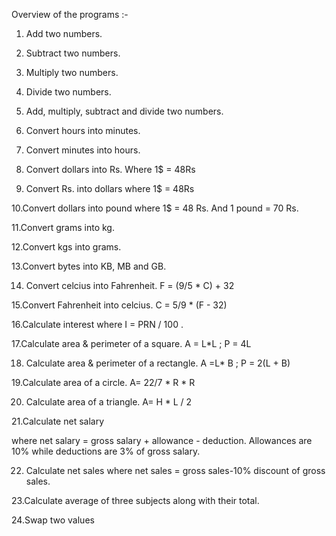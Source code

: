 Overview of the programs :-

1. Add two numbers.

2. Subtract two numbers.

3. Multiply two numbers.

4. Divide two numbers.

5. Add, multiply, subtract and divide two numbers.

6. Convert hours into minutes.

7. Convert minutes into hours.

8. Convert dollars into Rs. Where 1$ = 48Rs

9. Convert Rs. into dollars where 1$ = 48Rs

10.Convert dollars into pound where 1$ = 48 Rs. And 1 pound = 70 Rs.

11.Convert grams into kg.

12.Convert kgs into grams.

13.Convert bytes into KB, MB and GB.

14. Convert celcius into Fahrenheit. F = (9/5 * C) + 32

15.Convert Fahrenheit into celcius. C = 5/9 * (F - 32)

16.Calculate interest where I = PRN / 100 .

17.Calculate area & perimeter of a square. A = L*L ; P = 4L

18. Calculate area & perimeter of a rectangle. A =L* B ; P = 2(L + B)

19.Calculate area of a circle. A= 22/7 * R * R

20. Calculate area of a triangle. A= H * L / 2

21.Calculate net salary

where net salary = gross salary + allowance - deduction. Allowances are 10% while deductions are 3% of gross salary.

22. Calculate net sales where net sales = gross sales-10% discount of gross sales.

23.Calculate average of three subjects along with their total.

24.Swap two values
